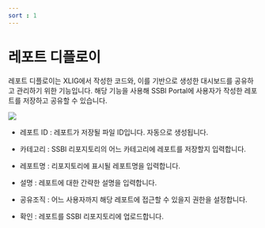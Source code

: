 ```yaml
---
sort : 1
---
```


# 레포트 디플로이

레포트 디플로이는 XLIG에서 작성한 코드와, 이를 기반으로 생성한 대시보드를 공유하고 관리하기 위한 기능입니다. 해당 기능을 사용해 SSBI Portal에 사용자가 작성한 레포트를 저장하고 공유할 수 있습니다.

<img src = "https://user-images.githubusercontent.com/86198387/203714122-e9f5cd35-4fcd-4360-8ac6-12e622305f1f.png" />

- 레포트 ID : 레포트가 저장될 파일 ID입니다. 자동으로 생성됩니다.

<div>

- 카테고리 : SSBI 리포지토리의 어느 카테고리에 레포트를 저장할지 입력합니다. </div>

<div>

- 레포트명 : 리포지토리에 표시될 레포트명을 입력합니다. </div>

<div>

- 설명 : 레포트에 대한 간략한 설명을 입력합니다. </div>

<div>

- 공유조직 : 어느 사용자까지 해당 레포트에 접근할 수 있을지 권한을 설정합니다. </div>

<div>

- 확인 : 레포트를 SSBI 리포지토리에 업로드합니다. </div>

